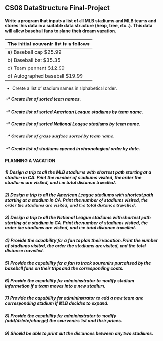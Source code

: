 ## CS08 DataStructure Final-Project

#### Write a program that inputs a list of all MLB stadiums and MLB teams and stores this data in a suitable data structure (heap, tree, etc..). This data will allow baseball fans to plane their dream vacation.

     
| The initial souvenir list is a follows   |
| ---------------------------------------- |
| a)  Baseball cap $25.99             |
| b)  Baseball bat $35.35             |
| c)  Team pennant $12.99             |
| d)  Autographed baseball $19.99     |



* Create a list of stadium names in alphabetical order.
##### ⋅⋅* Create list of sorted team names.
##### ⋅⋅* Create list of sorted American League stadiums by team name.
##### ⋅⋅* Create list of sorted National League stadiums by team name.
##### ⋅⋅* Create list of grass surface sorted by team name.
##### ⋅⋅* Create list of stadiums opened in chronological order by date.

#### PLANNING A VACATION

##### 1) Design a trip to all the MLB stadiums with shortest path starting at a stadium in CA. Print the number of stadiums visited, the order the stadiums are visited, and the total distance travelled.

##### 2) Design a trip to all the American League stadiums with shortest path starting at a stadium in CA. Print the number of stadiums visited, the order the stadiums are visited, and the total distance travelled.

##### 3) Design a trip to all the National League stadiums with shortest path starting at a stadium in CA. Print the number of stadiums visited, the order the stadiums are visited, and the total distance travelled.

##### 4) Provide the capability for a fan to plan their vacation. Print the number of stadiums visited, the order the stadiums are visited, and the total distance travelled.

##### 5) Provide the capability for a fan to track souvenirs purcahsed by the baseball fans on their trips and the corresponding costs.

##### 6) Provide the capability for admininstrator to modify stadium information if a team moves into a new stadium.

##### 7) Provide the capability for admininstrator to add a new team and corresponding stadium if MLB decides to expand.

##### 8) Provide the capability for admininstrator to modify (add/delete/change) the sourvenirs list and their prices.

##### 9) Should be able to print out the distances between any two stadiums.
